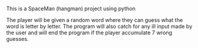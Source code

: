This is a SpaceMan (hangman) project using python

The player will be given a random word where they can guess what the word is letter by letter.
The program will also catch for any ill input made by the user and will end the program if the 
player accumulate 7 wrong guesses.
